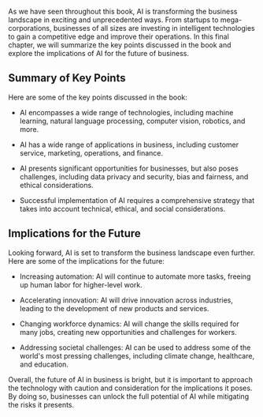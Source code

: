 
As we have seen throughout this book, AI is transforming the business landscape in exciting and unprecedented ways. From startups to mega-corporations, businesses of all sizes are investing in intelligent technologies to gain a competitive edge and improve their operations. In this final chapter, we will summarize the key points discussed in the book and explore the implications of AI for the future of business.

Summary of Key Points
---------------------

Here are some of the key points discussed in the book:

* AI encompasses a wide range of technologies, including machine learning, natural language processing, computer vision, robotics, and more.

* AI has a wide range of applications in business, including customer service, marketing, operations, and finance.

* AI presents significant opportunities for businesses, but also poses challenges, including data privacy and security, bias and fairness, and ethical considerations.

* Successful implementation of AI requires a comprehensive strategy that takes into account technical, ethical, and social considerations.

Implications for the Future
---------------------------

Looking forward, AI is set to transform the business landscape even further. Here are some of the implications for the future:

* Increasing automation: AI will continue to automate more tasks, freeing up human labor for higher-level work.

* Accelerating innovation: AI will drive innovation across industries, leading to the development of new products and services.

* Changing workforce dynamics: AI will change the skills required for many jobs, creating new opportunities and challenges for workers.

* Addressing societal challenges: AI can be used to address some of the world's most pressing challenges, including climate change, healthcare, and education.

Overall, the future of AI in business is bright, but it is important to approach the technology with caution and consideration for the implications it poses. By doing so, businesses can unlock the full potential of AI while mitigating the risks it presents.
